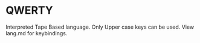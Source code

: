 # QWERTY
Interpreted Tape Based language. Only Upper case keys can be used. View lang.md for keybindings.
